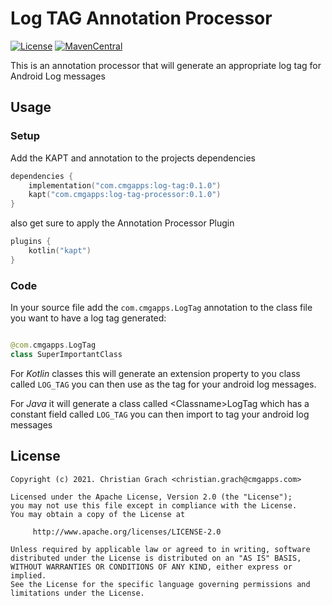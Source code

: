 # Log TAG Annotation Processor

[![License](https://img.shields.io/badge/license-Apache%202.0-brightgreen.svg?style=for-the-badge)](http://www.apache.org/licenses/LICENSE-2.0)
[![MavenCentral](https://www.cmgapps.com/badge/chrimaeon/maven/com.cmgapps:log-tag/badge.svg)](https://bintray.com/chrimaeon/maven/com.cmgapps:log-tag)

This is an annotation processor that will generate an appropriate log tag for Android Log messages

## Usage

### Setup

Add the KAPT and annotation to the projects dependencies

```kotlin
dependencies {
    implementation("com.cmgapps:log-tag:0.1.0")
    kapt("com.cmgapps:log-tag-processor:0.1.0")
}
```

also get sure to apply the Annotation Processor Plugin

```kotlin
plugins {
    kotlin("kapt")
}
```

### Code

In your source file add the `com.cmgapps.LogTag` annotation to the class file you want to have a log tag generated:

```kotlin

@com.cmgapps.LogTag
class SuperImportantClass
```

For _Kotlin_ classes this will generate an extension property to you class called `LOG_TAG`
you can then use as the tag for your android log messages.

For _Java_ it will generate a class called &lt;Classname&gt;LogTag which has a constant field called `LOG_TAG` you can
then import to tag your android log messages

## License

```text
Copyright (c) 2021. Christian Grach <christian.grach@cmgapps.com>

Licensed under the Apache License, Version 2.0 (the "License");
you may not use this file except in compliance with the License.
You may obtain a copy of the License at

     http://www.apache.org/licenses/LICENSE-2.0

Unless required by applicable law or agreed to in writing, software
distributed under the License is distributed on an "AS IS" BASIS,
WITHOUT WARRANTIES OR CONDITIONS OF ANY KIND, either express or implied.
See the License for the specific language governing permissions and
limitations under the License.
```
